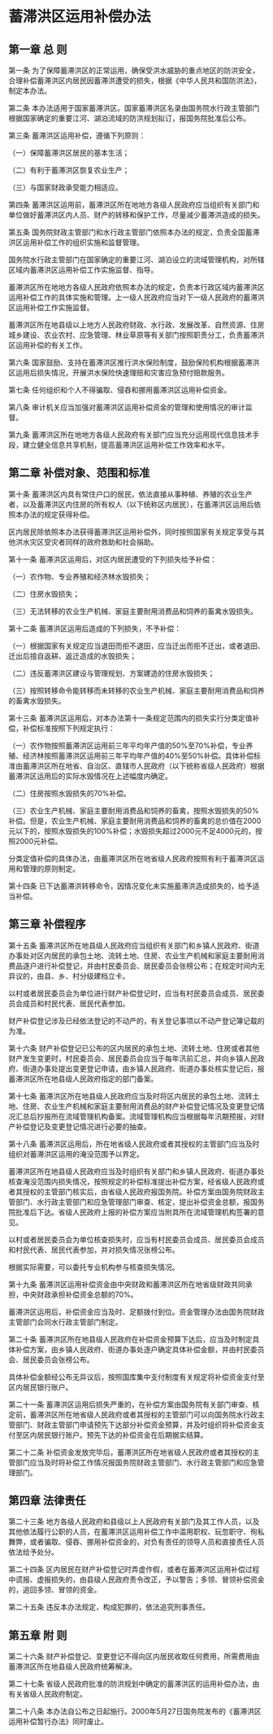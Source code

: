 # 蓄滞洪区运用补偿办法

<!-- INFO END -->

## 第一章 总 则

第一条 为了保障蓄滞洪区的正常运用，确保受洪水威胁的重点地区的防洪安全，合理补偿蓄滞洪区内居民因蓄滞洪遭受的损失，根据《中华人民共和国防洪法》，制定本办法。

第二条 本办法适用于国家蓄滞洪区。国家蓄滞洪区名录由国务院水行政主管部门根据国家确定的重要江河、湖泊流域的防洪规划拟订，报国务院批准后公布。

第三条 蓄滞洪区运用补偿，遵循下列原则：

（一）保障蓄滞洪区居民的基本生活；

（二）有利于蓄滞洪区恢复农业生产；

（三）与国家财政承受能力相适应。

第四条 蓄滞洪区运用前，蓄滞洪区所在地地方各级人民政府应当组织有关部门和单位做好蓄滞洪区内人员、财产的转移和保护工作，尽量减少蓄滞洪造成的损失。

第五条 国务院财政主管部门和水行政主管部门依照本办法的规定，负责全国蓄滞洪区运用补偿工作的组织实施和监督管理。

国务院水行政主管部门在国家确定的重要江河、湖泊设立的流域管理机构，对所辖区域内蓄滞洪区运用补偿工作实施监督、指导。

蓄滞洪区所在地地方各级人民政府依照本办法的规定，负责本行政区域内蓄滞洪区运用补偿工作的具体实施和管理。上一级人民政府应当对下一级人民政府的蓄滞洪区运用补偿工作实施监督。

蓄滞洪区所在地县级以上地方人民政府财政、水行政、发展改革、自然资源、住房城乡建设、农业农村、应急管理、林业草原等有关部门按照职责分工，负责蓄滞洪区运用补偿的有关工作。

第六条 国家鼓励、支持在蓄滞洪区推行洪水保险制度，鼓励保险机构根据蓄滞洪区运用后损失情况，开展洪水保险快速理赔和灾害应急预付赔款服务。

第七条 任何组织和个人不得骗取、侵吞和挪用蓄滞洪区运用补偿资金。

第八条 审计机关应当加强对蓄滞洪区运用补偿资金的管理和使用情况的审计监督。

第九条 蓄滞洪区所在地地方各级人民政府有关部门应当充分运用现代信息技术手段，建立健全信息共享机制，提高蓄滞洪区运用补偿工作效率和水平。

## 第二章 补偿对象、范围和标准

第十条 蓄滞洪区内具有常住户口的居民，依法直接从事种植、养殖的农业生产者，以及蓄滞洪区内住房的所有权人（以下统称区内居民），在蓄滞洪区运用后依照本办法的规定获得补偿。

区内居民除依照本办法获得蓄滞洪区运用补偿外，同时按照国家有关规定享受与其他洪水灾区受灾者同样的政府救助和社会捐助。

第十一条 蓄滞洪区运用后，对区内居民遭受的下列损失给予补偿：

（一）农作物、专业养殖和经济林水毁损失；

（二）住房水毁损失；

（三）无法转移的农业生产机械、家庭主要耐用消费品和饲养的畜禽水毁损失。

第十二条 蓄滞洪区运用后造成的下列损失，不予补偿：

（一）根据国家有关规定应当退田而拒不退田，应当迁出而拒不迁出，或者退田、迁出后擅自返耕、返迁造成的水毁损失；

（二）违反蓄滞洪区建设与管理规划、方案建造的住房水毁损失；

（三）按照转移命令能转移而未转移的农业生产机械、家庭主要耐用消费品和饲养的畜禽水毁损失。

第十三条 蓄滞洪区运用后，对本办法第十一条规定范围内的损失实行分类定值补偿，补偿标准按照下列规定执行：

（一）农作物按照蓄滞洪区运用前三年平均年产值的50%至70%补偿，专业养殖、经济林按照蓄滞洪区运用前三年平均年产值的40%至50%补偿。具体补偿标准由蓄滞洪区所在地省、自治区、直辖市人民政府（以下统称省级人民政府）根据蓄滞洪区运用后的实际水毁情况在上述幅度内确定。

（二）住房按照水毁损失的70%补偿。

（三）农业生产机械、家庭主要耐用消费品和饲养的畜禽，按照水毁损失的50%补偿。但是，农业生产机械、家庭主要耐用消费品和饲养的畜禽的总价值在2000元以下的，按照水毁损失的100%补偿；水毁损失超过2000元不足4000元的，按照2000元补偿。

分类定值补偿的具体办法，由蓄滞洪区所在地省级人民政府按照有利于蓄滞洪区运用和管理的原则制定。

第十四条 已下达蓄滞洪转移命令，因情况变化未实施蓄滞洪造成损失的，给予适当补偿。

## 第三章 补偿程序

第十五条 蓄滞洪区所在地县级人民政府应当组织有关部门和乡镇人民政府、街道办事处对区内居民的承包土地、流转土地、住房、农业生产机械和家庭主要耐用消费品逐户进行补偿登记，并由村民委员会、居民委员会张榜公布；在规定时间内无异议的，由县、乡、村分级建档立卡。

以村或者居民委员会为单位进行财产补偿登记时，应当有村民委员会成员、居民委员会成员和村民代表、居民代表参加。

财产补偿登记涉及已经依法登记的不动产的，有关登记事项以不动产登记簿记载的为准。

第十六条 财产补偿登记已公布的区内居民的承包土地、流转土地、住房或者其他财产发生变更时，村民委员会、居民委员会应当于每年汛前汇总，并向乡镇人民政府、街道办事处提出变更登记申请，由乡镇人民政府、街道办事处核实登记后，报蓄滞洪区所在地县级人民政府指定的部门备案。

第十七条 蓄滞洪区所在地县级人民政府应当及时将区内居民的承包土地、流转土地、住房、农业生产机械和家庭主要耐用消费品的财产补偿登记情况及变更登记情况汇总后抄报所在流域管理机构备案。流域管理机构应当根据每年汛期预报，对财产补偿登记及变更登记情况进行必要的抽查。

第十八条 蓄滞洪区运用后，所在地省级人民政府或者其授权的主管部门应当及时组织对蓄滞洪区运用的淹没范围予以界定。

蓄滞洪区所在地县级人民政府应当及时组织有关部门和乡镇人民政府、街道办事处核查淹没范围内损失情况，按照规定的补偿标准提出补偿方案，经省级人民政府或者其授权的主管部门核实后，由省级人民政府报国务院。补偿方案由国务院财政主管部门、水行政主管部门和应急管理部门审查、核定，提出补偿资金总额，报国务院批准后下达。省级人民政府上报的补偿方案应当附具所在流域管理机构签署的意见。

以村或者居民委员会为单位核查损失时，应当有村民委员会成员、居民委员会成员和村民代表、居民代表参加，并对损失情况张榜公布。

根据实际需要，可以委托专业机构参与核查损失情况。

第十九条 蓄滞洪区运用补偿资金由中央财政和蓄滞洪区所在地省级财政共同承担，中央财政承担补偿资金总额的70%。

蓄滞洪区运用后，补偿资金应当及时、足额拨付到位。资金管理办法由国务院财政主管部门会同水行政主管部门制定。

第二十条 蓄滞洪区所在地县级人民政府在补偿资金预算下达后，应当及时制定具体补偿方案，由乡镇人民政府、街道办事处逐户确定具体补偿金额，并由村民委员会、居民委员会张榜公布。

具体补偿金额经公布无异议后，按照国库集中支付制度有关规定将补偿资金支付至区内居民银行账户。

第二十一条 蓄滞洪区运用后损失严重的，在补偿方案由国务院有关部门审查、核定前，蓄滞洪区所在地省级人民政府或者其授权的主管部门可以向国务院水行政主管部门、财政主管部门申请预先下达部分补偿资金预算，并及时组织将补偿资金支付至区内居民银行账户。预先下达的补偿资金在后期据实结算。

第二十二条 补偿资金发放完毕后，蓄滞洪区所在地省级人民政府或者其授权的主管部门应当及时将补偿工作情况报国务院财政主管部门、水行政主管部门和应急管理部门。

## 第四章 法律责任

第二十三条 地方各级人民政府和县级以上人民政府有关部门及其工作人员，以及其他依法履行公职的人员，在蓄滞洪区运用补偿工作中滥用职权、玩忽职守、徇私舞弊，或者骗取、侵吞、挪用补偿资金的，对负有责任的领导人员和直接责任人员依法给予处分。

第二十四条 区内居民在财产补偿登记时弄虚作假，或者在蓄滞洪区运用补偿过程中谎报、虚报损失的，由县级人民政府责令改正，予以警告；多领、冒领补偿资金的，追回多领、冒领的资金。

第二十五条 违反本办法规定，构成犯罪的，依法追究刑事责任。

## 第五章 附 则

第二十六条 财产补偿登记、变更登记不得向区内居民收取任何费用，所需费用由蓄滞洪区所在地县级人民政府统筹解决。

第二十七条 省级人民政府批准的防洪规划中确定的蓄滞洪区的运用补偿办法，由有关省级人民政府制定。

第二十八条 本办法自公布之日起施行。2000年5月27日国务院发布的《蓄滞洪区运用补偿暂行办法》同时废止。